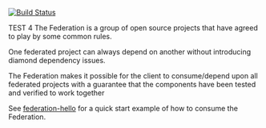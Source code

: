 [![Build Status](https://travis-ci.org/abseil/federation-head.svg?branch=master)](https://travis-ci.org/abseil/federation-head)

TEST 4
The Federation is a group of open source projects that have agreed to play by some common rules.  

One federated project can always depend on another without introducing diamond dependency issues.  

The Federation makes it possible for the client to consume/depend upon all federated projects with a 
guarantee that the components have been tested and verified to work together

See [federation-hello](https://github.com/abseil/federation-hello) for a quick start example of how to consume the Federation.
